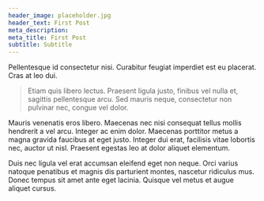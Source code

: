 ```yaml
---
header_image: placeholder.jpg
header_text: First Post
meta_description:
meta_title: First Post
subtitle: Subtitle
---
```


Pellentesque id consectetur nisi. Curabitur feugiat imperdiet est eu placerat. Cras at leo dui.

> Etiam quis libero lectus. Praesent ligula justo, finibus vel nulla et, sagittis pellentesque arcu. Sed mauris neque, consectetur non pulvinar nec, congue vel dolor.

Mauris venenatis eros libero. Maecenas nec nisi consequat tellus mollis hendrerit a vel arcu. Integer ac enim dolor. Maecenas porttitor metus a magna gravida faucibus at eget justo. Integer dui erat, facilisis vitae lobortis nec, auctor ut nisl. Praesent egestas leo at dolor aliquet elementum.

Duis nec ligula vel erat accumsan eleifend eget non neque. Orci varius natoque penatibus et magnis dis parturient montes, nascetur ridiculus mus. Donec tempus sit amet ante eget lacinia. Quisque vel metus et augue aliquet cursus.
